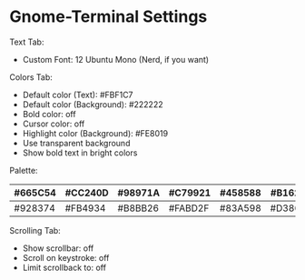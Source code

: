 # Gnome-Terminal Settings

Text Tab:

* Custom Font: 12 Ubuntu Mono (Nerd, if you want)

Colors Tab:

* Default color (Text): #FBF1C7  
* Default color (Background): #222222  
* Bold color: off  
* Cursor color: off  
* Highlight color (Background): #FE8019  
* Use transparent background  
* Show bold text in bright colors

Palette:

| #665C54   | #CC240D   | #98971A   | #C79921   | #458588   | #B16286   | #689D6A   | #A89984   |
|-----------|-----------|-----------|-----------|-----------|-----------|-----------|-----------|
| #928374   | #FB4934   | #B8BB26   | #FABD2F   | #83A598   | #D3869B   | #8EC07C   | #EBDBB2   |

Scrolling Tab:

* Show scrollbar: off  
* Scroll on keystroke: off  
* Limit scrollback to: off
